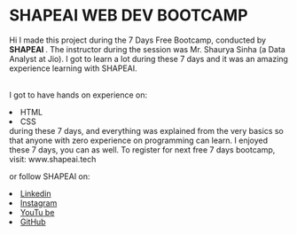 # SHAPEAI WEB DEV BOOTCAMP
Hi I made this project during the 7 Days Free Bootcamp, conducted by <b> SHAPEAI
</b>.
The instructor during the session was Mr. Shaurya Sinha (a Data Analyst at Jio). I got to
learn a lot during these 7 days and it was an amazing experience learning with SHAPEAI.

<br>I got to have hands on experience on:
<li>HTML
<li>CSS
<br>during these 7 days, and everything was explained from the very basics so that anyone with zero experience on programming can learn.
  I enjoyed these 7 days, you can as well. To register for next free 7 days bootcamp, visit:
www.shapeai.tech

or follow SHAPEAI on:
<li><a href="https://in.linkedin.com/company/shapeai">Linkedin</a>

<li><a href="https://www.instagram.com/shape.ai/?hl=en">Instagram</a>
<li><a
href="https://www.youtube.com/channel/UCTUvDLTW9meuDXWcbmISPdA">YouTu
be</ a>
<li><a href="https://github.com/shapeai">GitHub</a>
